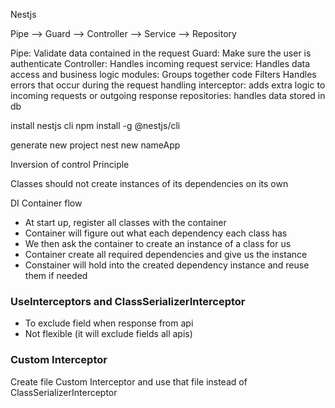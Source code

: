 Nestjs

Pipe --> Guard --> Controller --> Service --> Repository

Pipe: Validate data contained in the request
Guard: Make sure the user is authenticate
Controller: Handles incoming request
service: Handles data access and business logic
modules: Groups together code
Filters Handles errors that occur during the request handling
interceptor: adds extra logic to incoming requests or outgoing response
repositories: handles data stored in db

install nestjs cli
npm install -g @nestjs/cli

generate new project
nest new nameApp

Inversion of control Principle

Classes should not create instances of its dependencies on its own

DI Container flow

-   At start up, register all classes with the container
-   Container will figure out what each dependency each class has
-   We then ask the container to create an instance of a class for us
-   Container create all required dependencies and give us the instance
-   Constainer will hold into the created dependency instance and reuse them if needed

### UseInterceptors and ClassSerializerInterceptor
- To exclude field when response from api
- Not flexible (it will exclude fields all apis)


### Custom Interceptor
Create file Custom Interceptor and use that file instead of ClassSerializerInterceptor
